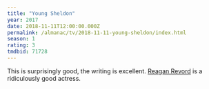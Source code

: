 ```yaml
---
title: "Young Sheldon"
year: 2017
date: 2018-11-11T12:00:00.000Z
permalink: /almanac/tv/2018-11-11-young-sheldon/index.html
season: 1
rating: 3
tmdbid: 71728
---
```


This is surprisingly good, the writing is excellent. [Reagan Revord](https://www.imdb.com/name/nm6862942/?ref_=tt_cl_t5) is a ridiculously good actress.